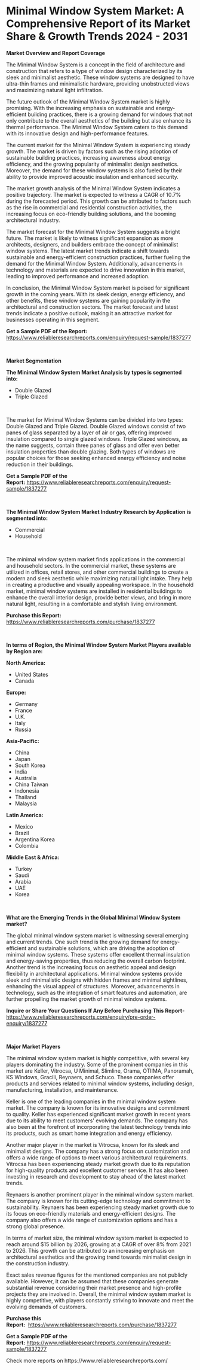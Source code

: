 <p><h1>Minimal Window System Market: A Comprehensive Report of its Market Share & Growth Trends 2024 - 2031</h1></p><p><strong>Market Overview and Report Coverage</strong></p>
<p><p>The Minimal Window System is a concept in the field of architecture and construction that refers to a type of window design characterized by its sleek and minimalist aesthetic. These window systems are designed to have ultra-thin frames and minimalistic hardware, providing unobstructed views and maximizing natural light infiltration.</p><p>The future outlook of the Minimal Window System market is highly promising. With the increasing emphasis on sustainable and energy-efficient building practices, there is a growing demand for windows that not only contribute to the overall aesthetics of the building but also enhance its thermal performance. The Minimal Window System caters to this demand with its innovative design and high-performance features.</p><p>The current market for the Minimal Window System is experiencing steady growth. The market is driven by factors such as the rising adoption of sustainable building practices, increasing awareness about energy efficiency, and the growing popularity of minimalist design aesthetics. Moreover, the demand for these window systems is also fueled by their ability to provide improved acoustic insulation and enhanced security.</p><p>The market growth analysis of the Minimal Window System indicates a positive trajectory. The market is expected to witness a CAGR of 10.7% during the forecasted period. This growth can be attributed to factors such as the rise in commercial and residential construction activities, the increasing focus on eco-friendly building solutions, and the booming architectural industry.</p><p>The market forecast for the Minimal Window System suggests a bright future. The market is likely to witness significant expansion as more architects, designers, and builders embrace the concept of minimalist window systems. The latest market trends indicate a shift towards sustainable and energy-efficient construction practices, further fueling the demand for the Minimal Window System. Additionally, advancements in technology and materials are expected to drive innovation in this market, leading to improved performance and increased adoption.</p><p>In conclusion, the Minimal Window System market is poised for significant growth in the coming years. With its sleek design, energy efficiency, and other benefits, these window systems are gaining popularity in the architectural and construction sectors. The market forecast and latest trends indicate a positive outlook, making it an attractive market for businesses operating in this segment.</p></p>
<p><strong>Get a Sample PDF of the Report:</strong> <a href="https://www.reliableresearchreports.com/enquiry/request-sample/1837277">https://www.reliableresearchreports.com/enquiry/request-sample/1837277</a></p>
<p>&nbsp;</p>
<p><strong>Market Segmentation</strong></p>
<p><strong>The Minimal Window System Market Analysis by types is segmented into:</strong></p>
<p><ul><li>Double Glazed</li><li>Triple Glazed</li></ul></p>
<p>&nbsp;</p>
<p><p>The market for Minimal Window Systems can be divided into two types: Double Glazed and Triple Glazed. Double Glazed windows consist of two panes of glass separated by a layer of air or gas, offering improved insulation compared to single glazed windows. Triple Glazed windows, as the name suggests, contain three panes of glass and offer even better insulation properties than double glazing. Both types of windows are popular choices for those seeking enhanced energy efficiency and noise reduction in their buildings.</p></p>
<p><strong>Get a Sample PDF of the Report:</strong>&nbsp;<a href="https://www.reliableresearchreports.com/enquiry/request-sample/1837277">https://www.reliableresearchreports.com/enquiry/request-sample/1837277</a></p>
<p>&nbsp;</p>
<p><strong>The Minimal Window System Market Industry Research by Application is segmented into:</strong></p>
<p><ul><li>Commercial</li><li>Household</li></ul></p>
<p>&nbsp;</p>
<p><p>The minimal window system market finds applications in the commercial and household sectors. In the commercial market, these systems are utilized in offices, retail stores, and other commercial buildings to create a modern and sleek aesthetic while maximizing natural light intake. They help in creating a productive and visually appealing workspace. In the household market, minimal window systems are installed in residential buildings to enhance the overall interior design, provide better views, and bring in more natural light, resulting in a comfortable and stylish living environment.</p></p>
<p><strong>Purchase this Report:</strong>&nbsp; <a href="https://www.reliableresearchreports.com/purchase/1837277">https://www.reliableresearchreports.com/purchase/1837277</a></p>
<p>&nbsp;</p>
<p><strong>In terms of Region, the Minimal Window System Market Players available by Region are:</strong></p>
<p>
    <p> <strong> North America: </strong>
        <ul>
            <li>United States</li>
            <li>Canada</li>
        </ul>
        </p> 
    <p> <strong> Europe: </strong>
        <ul>
            <li>Germany</li>
            <li>France</li>
            <li>U.K.</li>
            <li>Italy</li>
            <li>Russia</li>
        </ul>
        </p> 
    <p> <strong> Asia-Pacific: </strong>
        <ul>
            <li>China</li>
            <li>Japan</li>
            <li>South Korea</li>
            <li>India</li>
            <li>Australia</li>
            <li>China Taiwan</li>
            <li>Indonesia</li>
            <li>Thailand</li>
            <li>Malaysia</li>
        </ul>
        </p> 
    <p> <strong> Latin America: </strong>
        <ul>
            <li>Mexico</li>
            <li>Brazil</li>
            <li>Argentina Korea</li>
            <li>Colombia</li>
        </ul>
        </p> 
    <p> <strong> Middle East & Africa: </strong>
        <ul>
            <li>Turkey</li>
            <li>Saudi</li>
            <li>Arabia</li>
            <li>UAE</li>
            <li>Korea</li>
        </ul>
    </p>
    </p>
<p>&nbsp;</p>
<p><strong>What are the Emerging Trends in the Global Minimal Window System market?</strong></p>
<p><p>The global minimal window system market is witnessing several emerging and current trends. One such trend is the growing demand for energy-efficient and sustainable solutions, which are driving the adoption of minimal window systems. These systems offer excellent thermal insulation and energy-saving properties, thus reducing the overall carbon footprint. Another trend is the increasing focus on aesthetic appeal and design flexibility in architectural applications. Minimal window systems provide sleek and minimalistic designs with hidden frames and minimal sightlines, enhancing the visual appeal of structures. Moreover, advancements in technology, such as the integration of smart features and automation, are further propelling the market growth of minimal window systems.</p></p>
<p><strong>Inquire or Share Your Questions If Any Before Purchasing This Report</strong>- <a href="https://www.reliableresearchreports.com/enquiry/pre-order-enquiry/1837277">https://www.reliableresearchreports.com/enquiry/pre-order-enquiry/1837277</a></p>
<p>&nbsp;</p>
<p><strong>Major Market Players</strong></p>
<p><p>The minimal window system market is highly competitive, with several key players dominating the industry. Some of the prominent companies in this market are Keller, Vitrocsa, U Minimal, Slimline, Orama, OTIIMA, Panoramah, KS Windows, Gracili, Reynaers, and Schuco. These companies offer products and services related to minimal window systems, including design, manufacturing, installation, and maintenance.</p><p>Keller is one of the leading companies in the minimal window system market. The company is known for its innovative designs and commitment to quality. Keller has experienced significant market growth in recent years due to its ability to meet customers' evolving demands. The company has also been at the forefront of incorporating the latest technology trends into its products, such as smart home integration and energy efficiency.</p><p>Another major player in the market is Vitrocsa, known for its sleek and minimalist designs. The company has a strong focus on customization and offers a wide range of options to meet various architectural requirements. Vitrocsa has been experiencing steady market growth due to its reputation for high-quality products and excellent customer service. It has also been investing in research and development to stay ahead of the latest market trends.</p><p>Reynaers is another prominent player in the minimal window system market. The company is known for its cutting-edge technology and commitment to sustainability. Reynaers has been experiencing steady market growth due to its focus on eco-friendly materials and energy-efficient designs. The company also offers a wide range of customization options and has a strong global presence.</p><p>In terms of market size, the minimal window system market is expected to reach around $15 billion by 2026, growing at a CAGR of over 8% from 2021 to 2026. This growth can be attributed to an increasing emphasis on architectural aesthetics and the growing trend towards minimalist design in the construction industry.</p><p>Exact sales revenue figures for the mentioned companies are not publicly available. However, it can be assumed that these companies generate substantial revenue considering their market presence and high-profile projects they are involved in. Overall, the minimal window system market is highly competitive, with players constantly striving to innovate and meet the evolving demands of customers.</p></p>
<p><strong>Purchase this Report:</strong>&nbsp;&nbsp;<a href="https://www.reliableresearchreports.com/purchase/1837277">https://www.reliableresearchreports.com/purchase/1837277</a></p>
<p></p>
<p><strong>Get a Sample PDF of the Report:</strong>&nbsp;<a href="https://www.reliableresearchreports.com/enquiry/request-sample/1837277">https://www.reliableresearchreports.com/enquiry/request-sample/1837277</a></p>
<p>Check more reports on https://www.reliableresearchreports.com/</p>